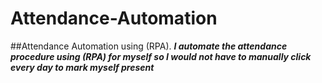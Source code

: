 # Attendance-Automation
##Attendance Automation using (RPA).
***I automate the attendance procedure using (RPA) for myself so I would not have to manually click every day to mark myself present***
